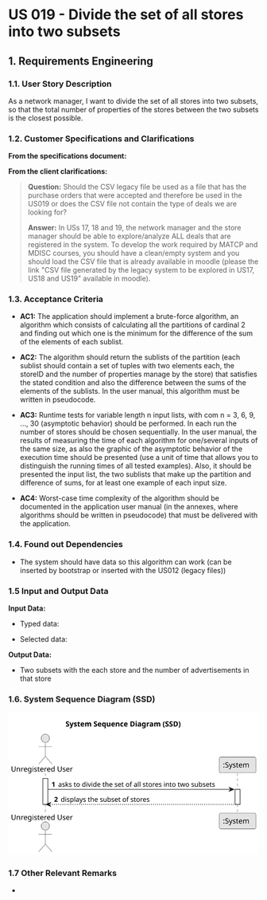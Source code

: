 # US 019 - Divide the set of all stores into two subsets  

## 1. Requirements Engineering


### 1.1. User Story Description


As a network manager, I want to divide the set of all stores into two subsets,
so that the total number of properties of the stores between the two subsets is
the closest possible.


### 1.2. Customer Specifications and Clarifications 


**From the specifications document:**


**From the client clarifications:**

> **Question:** Should the CSV legacy file be used as a file that has the purchase orders that were accepted and therefore be used in the US019 or does the CSV file not contain the type of deals we are looking for?
>
> **Answer:** In USs 17, 18 and 19, the network manager and the store manager should be able to explore/analyze ALL deals that are registered in the system. To develop the work required by MATCP and MDISC courses, you should have a clean/empty system and you should load the CSV file that is already available in moodle (please the link "CSV file generated by the legacy system to be explored in US17, US18 and US19" available in moodle).

### 1.3. Acceptance Criteria

* **AC1:** The application should implement a brute-force algorithm, an algorithm
  which consists of calculating all the partitions of cardinal 2 and finding out which
  one is the minimum for the difference of the sum of the elements of each sublist.

* **AC2:** The algorithm should return the sublists of the partition (each sublist should
  contain a set of tuples with two elements each, the storeID and the number of
  properties manage by the store) that satisfies the stated condition and also the
  difference between the sums of the elements of the sublists. In the user manual,
  this algorithm must be written in pseudocode.
* **AC3:** Runtime tests for variable length n input lists, with com n = 3, 6, 9, …, 30
  (asymptotic behavior) should be performed. In each run the number of stores
  should be chosen sequentially. In the user manual, the results of measuring the
  time of each algorithm for one/several inputs of the same size, as also the graphic
  of the asymptotic behavior of the execution time should be presented (use a unit
  of time that allows you to distinguish the running times of all tested examples).
  Also, it should be presented the input list, the two sublists that make up the
  partition and difference of sums, for at least one example of each input size.
* **AC4:** Worst-case time complexity of the algorithm should be documented in the
  application user manual (in the annexes, where algorithms should be written in
  pseudocode) that must be delivered with the application.

### 1.4. Found out Dependencies


* The system should have data so this algorithm can work (can be inserted by bootstrap or inserted with the US012 (legacy files))


### 1.5 Input and Output Data


**Input Data:**

* Typed data:
	
* Selected data:


**Output Data:**

* Two subsets with the each store and the number of advertisements in that store

### 1.6. System Sequence Diagram (SSD)

![System Sequence Diagram](./svg/us019-system-sequence-diagram-System_Sequence_Diagram__SSD.svg)

### 1.7 Other Relevant Remarks

*  